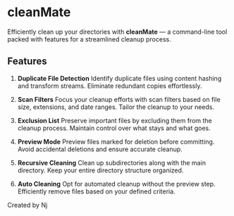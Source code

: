 # cleanMate

Efficiently clean up your directories with **cleanMate** — a command-line tool packed with features for a streamlined cleanup process.

## Features

1. **Duplicate File Detection**
   Identify duplicate files using content hashing and transform streams. Eliminate redundant copies effortlessly.

2. **Scan Filters**
   Focus your cleanup efforts with scan filters based on file size, extensions, and date ranges. Tailor the cleanup to your needs.

3. **Exclusion List**
   Preserve important files by excluding them from the cleanup process. Maintain control over what stays and what goes.

4. **Preview Mode**
   Preview files marked for deletion before committing. Avoid accidental deletions and ensure accurate cleanup.

5. **Recursive Cleaning**
   Clean up subdirectories along with the main directory. Keep your entire directory structure organized.

6. **Auto Cleaning**
   Opt for automated cleanup without the preview step. Efficiently remove files based on your defined criteria.

Created by Nj
